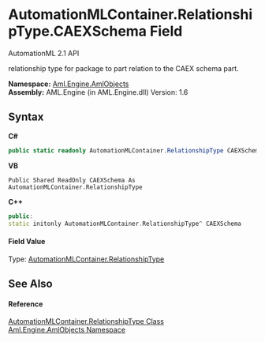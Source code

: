 # AutomationMLContainer.RelationshipType.CAEXSchema Field
AutomationML 2.1 API 

relationship type for package to part relation to the CAEX schema part.

**Namespace:**&nbsp;<a href="N_Aml_Engine_AmlObjects">Aml.Engine.AmlObjects</a><br />**Assembly:**&nbsp;AML.Engine (in AML.Engine.dll) Version: 1.6

## Syntax

**C#**<br />
``` C#
public static readonly AutomationMLContainer.RelationshipType CAEXSchema
```

**VB**<br />
``` VB
Public Shared ReadOnly CAEXSchema As AutomationMLContainer.RelationshipType
```

**C++**<br />
``` C++
public:
static initonly AutomationMLContainer.RelationshipType^ CAEXSchema
```


#### Field Value
Type: <a href="T_Aml_Engine_AmlObjects_AutomationMLContainer_RelationshipType">AutomationMLContainer.RelationshipType</a>

## See Also


#### Reference
<a href="T_Aml_Engine_AmlObjects_AutomationMLContainer_RelationshipType">AutomationMLContainer.RelationshipType Class</a><br /><a href="N_Aml_Engine_AmlObjects">Aml.Engine.AmlObjects Namespace</a><br />